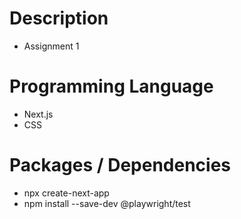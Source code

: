 # Description
- Assignment 1

# Programming Language
- Next.js
- CSS

# Packages / Dependencies
- npx create-next-app 
- npm install --save-dev @playwright/test